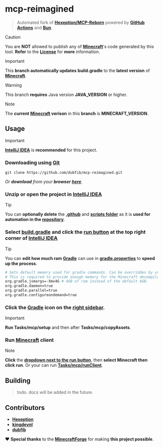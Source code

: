 # mcp-reimagined
> Automated fork of **[Hexeption/MCP-Reborn](https://github.com/Hexeption/MCP-Reborn)** powered by **[GitHub Actions](https://github.com/features/actions)** and **[Bun](https://bun.sh)**.

> [!CAUTION]
> You are **NOT** allowed to publish any of **[Minecraft](https://minecraft.net)**'s code generated by this tool. **Refer** to the **[License](https://github.com/dubfib/mcp-reimagined/blob/main/MCP-License)** for **more** information.

> [!IMPORTANT]
> This **branch automatically updates** **build.gradle** to the **latest version** of **[Minecraft](https://minecraft.net)**.

> [!WARNING]
> This branch **requires** Java version **JAVA_VERSION** or higher.

> [!NOTE]  
> The **current [Minecraft](https://minecraft.net) verison** in this **branch** is **MINECRAFT_VERSION**.

## Usage
> [!IMPORTANT]
> **[IntelliJ IDEA](https://www.jetbrains.com/idea/download)** is **recommended** for this project.

### Downloading using **[Git](https://git-scm.com)**
```
git clone https://github.com/dubfib/mcp-reimagined.git
```
*Or **download** from your **browser** **[here](https://codeload.github.com/dubfib/mcp-reimagined/zip/refs/heads/main)**.*

### Unzip or open the project in **[IntelliJ IDEA](https://www.jetbrains.com/idea/download)**
> [!TIP]
> You can **optionally delete** the **[.github](https://github.com/dubfib/mcp-reimagined/tree/main/.github)** and **[scripts folder](https://github.com/dubfib/mcp-reimagined/tree/main/scripts)** as it is **used for automation in the [repository](https://github.com/dubfib/mcp-reimagined)**.

### Select **[build.gradle](https://github.com/dubfib/mcp-reimagined/blob/main/build.gradle)** and click the [run button](https://jetbrains.com/help/idea/running-applications.html) at the top right corner of **[IntelliJ IDEA](https://www.jetbrains.com/idea/download)**
> [!TIP]
> You can **edit how much ram** **[Gradle](https://gradle.org)** can use in **[gradle.properties](https://github.com/dubfib/mcp-reimagined/blob/main/gradle.properties)** to **speed up the process**.
> ```bash
> # Sets default memory used for gradle commands. Can be overridden by user or command line properties.
> # This is required to provide enough memory for the Minecraft decompilation process.
> org.gradle.jvmargs=-Xmx4G # 4GB of ram instead of the default 6GB.
> org.gradle.daemon=true
> org.gradle.parallel=true
> org.gradle.configureondemand=true
> ```

### Click the **[Gradle](https://gradle.org)** icon on the [right sidebar](https://jetbrains.com/help/idea/work-with-gradle-tasks.html).
> [!IMPORTANT]
> **Run Tasks/mcp/setup** and then after **Tasks/mcp/copyAssets**.

### Run [Minecraft](https://minecraft.net) client
> [!NOTE]
> **Click** the **[dropdown next to the run button](https://www.jetbrains.com/help/idea/work-with-gradle-tasks.html#config_triggers_gradle)**, then **select Minecraft then click run**. Or your can run **[Tasks/mcp/runClient](https://jetbrains.com/help/idea/work-with-gradle-tasks.html)**.

## Building
> todo. docs will be added in the future.

## Contributors
* **[Hexeption](https://github.com/hexeption)**
* **[kingdevnl](https://github.com/kingdevnl)**
* **[dubfib](https://github.com/dubfib)**

❤️ **Special thanks** to the **[MinecraftForge](https://github.com/MinecraftForge)** for making **this project possible**.